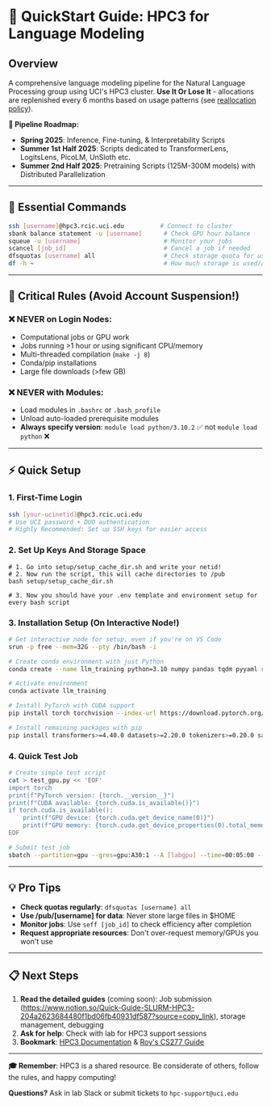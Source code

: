 # **🚀 QuickStart Guide: HPC3 for Language Modeling**

## **Overview**
A comprehensive language modeling pipeline for the Natural Language Processing group using UCI's HPC3 cluster. **Use It Or Lose It** - allocations are replenished every 6 months based on usage patterns (see [reallocation policy](https://hpc3.rcic.uci.edu)).

**📅 Pipeline Roadmap:**
- **Spring 2025**: Inference, Fine-tuning, & Interpretability Scripts
- **Summer 1st Half 2025**: Scripts dedicated to TransformerLens, LogitsLens, PicoLM, UnSloth etc.
- **Summer 2nd Half 2025**: Pretraining Scripts (125M-300M models) with Distributed Parallelization

---

## **🎯 Essential Commands**
```bash
ssh [username]@hpc3.rcic.uci.edu          # Connect to cluster
sbank balance statement -u [username]      # Check GPU hour balance  
squeue -u [username]                       # Monitor your jobs
scancel [job_id]                           # Cancel a job if needed
dfsquotas [username] all                   # Check storage quota for users
df -h ~                                    # How much storage is used/available in /data/home 
```

---

## **🚨 Critical Rules (Avoid Account Suspension!)**

### **❌ NEVER on Login Nodes:**
- Computational jobs or GPU work
- Jobs running >1 hour or using significant CPU/memory
- Multi-threaded compilation (`make -j 8`)
- Conda/pip installations 
- Large file downloads (>few GB)

### **❌ NEVER with Modules:**
- Load modules in `.bashrc` or `.bash_profile` 
- Unload auto-loaded prerequisite modules
- **Always specify version**: `module load python/3.10.2` ✅ not `module load python` ❌

---

## **⚡ Quick Setup**

### **1. First-Time Login**
```bash
ssh [your-ucinetid]@hpc3.rcic.uci.edu
# Use UCI password + DUO authentication
# Highly Recommended: Set up SSH keys for easier access
```

### **2. Set Up Keys And Storage Space**
```
# 1. Go into setup/setup_cache_dir.sh and write your netid!
# 2. Now run the script, this will cache directories to /pub
bash setup/setup_cache_dir.sh

# 3. Now you should have your .env template and environment setup for every bash script 
```

### **3. Installation Setup (On Interactive Node!)**
```bash
# Get interactive node for setup, even if you're on VS Code
srun -p free --mem=32G --pty /bin/bash -i 

# Create conda environment with just Python
conda create --name llm_training python=3.10 numpy pandas tqdm pyyaml requests psutil -c conda-forge

# Activate environment
conda activate llm_training

# Install PyTorch with CUDA support
pip install torch torchvision --index-url https://download.pytorch.org/whl/cu118

# Install remaining packages with pip
pip install transformers>=4.40.0 datasets>=2.20.0 tokenizers>=0.20.0 safetensors>=0.4.0 huggingface_hub>=0.20.0 optimum>=1.20.0 pyarrow>=10.0.0 wandb>=0.16.0 minicons>=0.2.0 python-dotenv>=1.0.0
```

### **4. Quick Test Job**
```bash
# Create simple test script
cat > test_gpu.py << 'EOF'
import torch
print(f"PyTorch version: {torch.__version__}")
print(f"CUDA available: {torch.cuda.is_available()}")
if torch.cuda.is_available():
    print(f"GPU device: {torch.cuda.get_device_name(0)}")
    print(f"GPU memory: {torch.cuda.get_device_properties(0).total_memory / 1e9:.1f} GB")
EOF

# Submit test job
sbatch --partition=gpu --gres=gpu:A30:1 --A [labgpu] --time=00:05:00 --wrap="python test_gpu.py"
```

---

## **💡 Pro Tips**
- **Check quotas regularly**: `dfsquotas [username] all`
- **Use /pub/[username] for data**: Never store large files in $HOME
- **Monitor jobs**: Use `seff [job_id]` to check efficiency after completion
- **Request appropriate resources**: Don't over-request memory/GPUs you won't use

---

## **📋 Next Steps**
1. **Read the detailed guides** (coming soon): Job submission (https://www.notion.so/Quick-Guide-SLURM-HPC3-204a2623684480f1bd06fb40931df587?source=copy_link), storage management, debugging
2. **Ask for help**: Check with lab for HPC3 support sessions
3. **Bookmark**: [HPC3 Documentation](https://hpc3.rcic.uci.edu) & [Roy's CS277 Guide](https://royf.org/crs/CS277/W24/HPC3.pdf)

---
**🎓 Remember**: HPC3 is a shared resource. Be considerate of others, follow the rules, and happy computing! 

**Questions?** Ask in lab Slack or submit tickets to `hpc-support@uci.edu`
